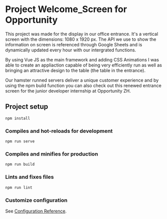 # Project Welcome_Screen for Opportunity

This project was made for the display in our office entrance. It's a vertical screen with the dimensions: 1080 x 1920 px.
The API we use to show the information on screen is referenced through Google Sheets and is dynamically updated every hour
with our intergrated functions.

By using Vue JS as the main framework and adding CSS Animations I was able to create an appliaction capable of being
very efficiently run as well as bringing an attractive design to the table (the table in the entrance).

Our hamster runned servers deliver a unique customer experience and by using the npm build function you can
also check out this renewed entrance screen for the junior developer internship at Opportunity ZH.

## Project setup
```
npm install
```

### Compiles and hot-reloads for development
```
npm run serve
```

### Compiles and minifies for production
```
npm run build
```

### Lints and fixes files
```
npm run lint
```

### Customize configuration
See [Configuration Reference](https://cli.vuejs.org/config/).
